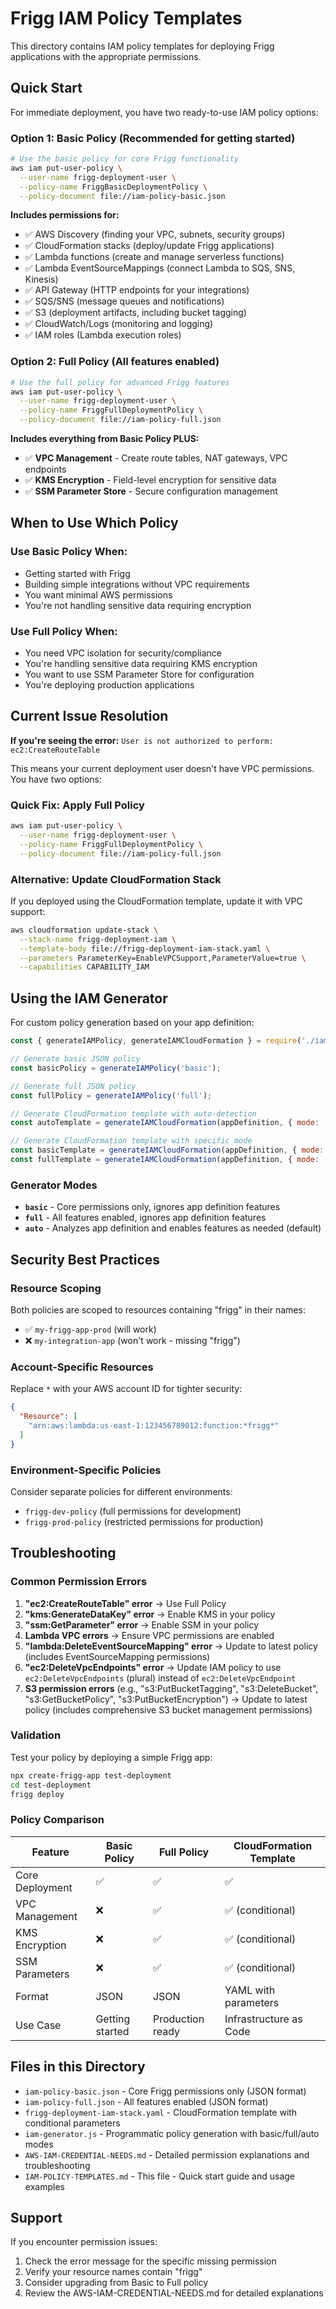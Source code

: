 # Frigg IAM Policy Templates

This directory contains IAM policy templates for deploying Frigg applications with the appropriate permissions.

## Quick Start

For immediate deployment, you have two ready-to-use IAM policy options:

### Option 1: Basic Policy (Recommended for getting started)
```bash
# Use the basic policy for core Frigg functionality
aws iam put-user-policy \
  --user-name frigg-deployment-user \
  --policy-name FriggBasicDeploymentPolicy \
  --policy-document file://iam-policy-basic.json
```

**Includes permissions for:**
- ✅ AWS Discovery (finding your VPC, subnets, security groups)
- ✅ CloudFormation stacks (deploy/update Frigg applications)
- ✅ Lambda functions (create and manage serverless functions)
- ✅ Lambda EventSourceMappings (connect Lambda to SQS, SNS, Kinesis)
- ✅ API Gateway (HTTP endpoints for your integrations)
- ✅ SQS/SNS (message queues and notifications)
- ✅ S3 (deployment artifacts, including bucket tagging)
- ✅ CloudWatch/Logs (monitoring and logging)
- ✅ IAM roles (Lambda execution roles)

### Option 2: Full Policy (All features enabled)
```bash
# Use the full policy for advanced Frigg features
aws iam put-user-policy \
  --user-name frigg-deployment-user \
  --policy-name FriggFullDeploymentPolicy \
  --policy-document file://iam-policy-full.json
```

**Includes everything from Basic Policy PLUS:**
- ✅ **VPC Management** - Create route tables, NAT gateways, VPC endpoints
- ✅ **KMS Encryption** - Field-level encryption for sensitive data
- ✅ **SSM Parameter Store** - Secure configuration management

## When to Use Which Policy

### Use Basic Policy When:
- Getting started with Frigg
- Building simple integrations without VPC requirements
- You want minimal AWS permissions
- You're not handling sensitive data requiring encryption

### Use Full Policy When:
- You need VPC isolation for security/compliance
- You're handling sensitive data requiring KMS encryption
- You want to use SSM Parameter Store for configuration
- You're deploying production applications

## Current Issue Resolution

**If you're seeing the error:** `User is not authorized to perform: ec2:CreateRouteTable`

This means your current deployment user doesn't have VPC permissions. You have two options:

### Quick Fix: Apply Full Policy
```bash
aws iam put-user-policy \
  --user-name frigg-deployment-user \
  --policy-name FriggFullDeploymentPolicy \
  --policy-document file://iam-policy-full.json
```

### Alternative: Update CloudFormation Stack
If you deployed using the CloudFormation template, update it with VPC support:
```bash
aws cloudformation update-stack \
  --stack-name frigg-deployment-iam \
  --template-body file://frigg-deployment-iam-stack.yaml \
  --parameters ParameterKey=EnableVPCSupport,ParameterValue=true \
  --capabilities CAPABILITY_IAM
```

## Using the IAM Generator

For custom policy generation based on your app definition:

```javascript
const { generateIAMPolicy, generateIAMCloudFormation } = require('./iam-generator');

// Generate basic JSON policy
const basicPolicy = generateIAMPolicy('basic');

// Generate full JSON policy  
const fullPolicy = generateIAMPolicy('full');

// Generate CloudFormation template with auto-detection
const autoTemplate = generateIAMCloudFormation(appDefinition, { mode: 'auto' });

// Generate CloudFormation template with specific mode
const basicTemplate = generateIAMCloudFormation(appDefinition, { mode: 'basic' });
const fullTemplate = generateIAMCloudFormation(appDefinition, { mode: 'full' });
```

### Generator Modes

- **`basic`** - Core permissions only, ignores app definition features
- **`full`** - All features enabled, ignores app definition features  
- **`auto`** - Analyzes app definition and enables features as needed (default)

## Security Best Practices

### Resource Scoping
Both policies are scoped to resources containing "frigg" in their names:
- ✅ `my-frigg-app-prod` (will work)
- ❌ `my-integration-app` (won't work - missing "frigg")

### Account-Specific Resources
Replace `*` with your AWS account ID for tighter security:
```json
{
  "Resource": [
    "arn:aws:lambda:us-east-1:123456789012:function:*frigg*"
  ]
}
```

### Environment-Specific Policies
Consider separate policies for different environments:
- `frigg-dev-policy` (full permissions for development)
- `frigg-prod-policy` (restricted permissions for production)

## Troubleshooting

### Common Permission Errors

1. **"ec2:CreateRouteTable" error** → Use Full Policy
2. **"kms:GenerateDataKey" error** → Enable KMS in your policy
3. **"ssm:GetParameter" error** → Enable SSM in your policy
4. **Lambda VPC errors** → Ensure VPC permissions are enabled
5. **"lambda:DeleteEventSourceMapping" error** → Update to latest policy (includes EventSourceMapping permissions)
6. **"ec2:DeleteVpcEndpoints" error** → Update IAM policy to use `ec2:DeleteVpcEndpoints` (plural) instead of `ec2:DeleteVpcEndpoint`
7. **S3 permission errors** (e.g., "s3:PutBucketTagging", "s3:DeleteBucket", "s3:GetBucketPolicy", "s3:PutBucketEncryption") → Update to latest policy (includes comprehensive S3 bucket management permissions)

### Validation
Test your policy by deploying a simple Frigg app:
```bash
npx create-frigg-app test-deployment
cd test-deployment
frigg deploy
```

### Policy Comparison

| Feature | Basic Policy | Full Policy | CloudFormation Template |
|---------|--------------|-------------|-------------------------|
| Core Deployment | ✅ | ✅ | ✅ |
| VPC Management | ❌ | ✅ | ✅ (conditional) |
| KMS Encryption | ❌ | ✅ | ✅ (conditional) |
| SSM Parameters | ❌ | ✅ | ✅ (conditional) |
| Format | JSON | JSON | YAML with parameters |
| Use Case | Getting started | Production ready | Infrastructure as Code |

## Files in this Directory

- `iam-policy-basic.json` - Core Frigg permissions only (JSON format)
- `iam-policy-full.json` - All features enabled (JSON format)
- `frigg-deployment-iam-stack.yaml` - CloudFormation template with conditional parameters
- `iam-generator.js` - Programmatic policy generation with basic/full/auto modes
- `AWS-IAM-CREDENTIAL-NEEDS.md` - Detailed permission explanations and troubleshooting
- `IAM-POLICY-TEMPLATES.md` - This file - Quick start guide and usage examples

## Support

If you encounter permission issues:
1. Check the error message for the specific missing permission
2. Verify your resource names contain "frigg"
3. Consider upgrading from Basic to Full policy
4. Review the AWS-IAM-CREDENTIAL-NEEDS.md for detailed explanations
